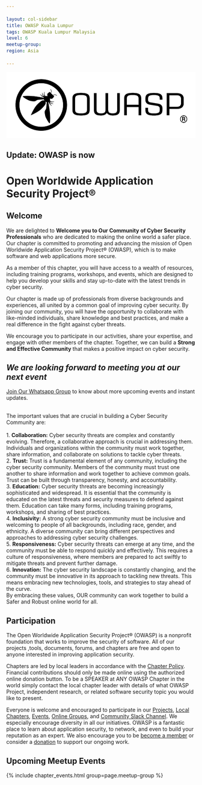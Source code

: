 ```yaml
---

layout: col-sidebar
title: OWASP Kuala Lumpur
tags: OWASP Kuala Lumpur Malaysia
level: 6
meetup-group: 
region: Asia

---
```


<img src="assets/images/OWASP-Combination-mark-r.png">

## Update: OWASP is now <h1>Open Worldwide Application Security Project®</h1>

## Welcome


We are delighted to <b>Welcome you to Our Community of Cyber Security Professionals</b> who are dedicated to making the online world a safer place. Our chapter is committed to promoting and advancing the mission of Open Worldwide Application Security Project® (OWASP), which is to make software and web applications more secure.

As a member of this chapter, you will have access to a wealth of resources, including training programs, workshops, and events, which are designed to help you develop your skills and stay up-to-date with the latest trends in cyber security.

Our chapter is made up of professionals from diverse backgrounds and experiences, all united by a common goal of improving cyber security. 
By joining our community, you will have the opportunity to collaborate with like-minded individuals, share knowledge and best practices, and make a real difference in the fight against cyber threats.

We encourage you to participate in our activities, share your expertise, and engage with other members of the chapter. Together, we can build a <b>Strong and Effective Community</b> that makes a positive impact on cyber security.


<h2><i>We are looking forward to meeting you at our next event</i></h2>


[Join Our Whatsapp Group](https://chat.whatsapp.com/KAdpus4R0pb895ulC2jo8p) to know about more upcoming events and instant updates.

 <br>
The important values that are crucial in building a Cyber Security Community are:<br><br>
1.	<b>Collaboration:</b> Cyber security threats are complex and constantly evolving. Therefore, a collaborative approach is crucial in addressing them. Individuals and organizations within the community must work together, share information, and collaborate on solutions to tackle cyber threats.<br>
2.	<b>Trust:</b> Trust is a fundamental element of any community, including the cyber security community. Members of the community must trust one another to share information and work together to achieve common goals. Trust can be built through transparency, honesty, and accountability.<br>
3.	<b>Education:</b> Cyber security threats are becoming increasingly sophisticated and widespread. It is essential that the community is educated on the latest threats and security measures to defend against them. Education can take many forms, including training programs, workshops, and sharing of best practices.<br>
 4.	<b>Inclusivity:</b> A strong cyber security community must be inclusive and welcoming to people of all backgrounds, including race, gender, and ethnicity. A diverse community can bring different perspectives and approaches to addressing cyber security challenges.<br>
 5.	<b>Responsiveness:</b> Cyber security threats can emerge at any time, and the community must be able to respond quickly and effectively. This requires a culture of responsiveness, where members are prepared to act swiftly to mitigate threats and prevent further damage.<br>
 6.	<b>Innovation:</b> The cyber security landscape is constantly changing, and the community must be innovative in its approach to tackling new threats. This means embracing new technologies, tools, and strategies to stay ahead of the curve.<br>
By embracing these values, OUR community can work together to build a Safer and Robust online world for all.



## Participation
The Open Worldwide Application Security Project® (OWASP) is a nonprofit foundation that works to improve the security of software. All of our projects ,tools, documents, forums, and chapters are free and open to anyone interested in improving application security. 

Chapters are led by local leaders in accordance with the [Chapter Policy](https://owasp.org/www-policy/). Financial contributions should only be made online using the authorized online donation button. To be a SPEAKER at ANY OWASP Chapter in the world simply contact the local chapter leader with details of what OWASP Project, independent research, or related software security topic you would like to present.

Everyone is welcome and encouraged to participate in our [Projects](/projects), [Local Chapters](/chapters), [Events](/events), [Online Groups](https://groups.google.com/a/owasp.com/), and [Community Slack Channel](https://owasp.slack.com/). We especially encourage diversity in all our initiatives. OWASP is a fantastic place to learn about application security, to network, and even to build your reputation as an expert. We also encourage you to be [become a member](/membership) or consider a [donation](/donate) to support our ongoing work.



## Upcoming Meetup Events

{% include chapter_events.html group=page.meetup-group %}
 

